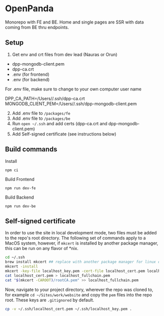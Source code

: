 # OpenPanda

Monorepo with FE and BE.
Home and single pages are SSR with data coming from BE thru endpoints.

## Setup

1) Get env and crt files from dev lead (Nauras or Orun)

- dpp-mongodb-client.pem
- dpp-ca.crt
- .env (for frontend)
- .env (for backend)

For .env file, make sure to change <username> to your own computer user name

DPP_CA_PATH=/Users/<username>/.ssh/dpp-ca.crt
MONGODB_CLIENT_PEM=/Users/<username>/.ssh/dpp-mongodb-client.pem

2) Add .env file to `/packages/fe`
3) Add .env file to `/packages/be`
4) Run `open ~/.ssh` and add certs (dpp-ca.crt and dpp-mongodb-client.pem)
5) Add Self-signed certificate (see instructions below)


## Build commands

Install

```
npm ci
```

Build Frontend

```
npm run dev-fe
```

Build Backend
```
npm run dev-be
```


## Self-signed certificate

In order to use the site in local development mode, two files must be added to the repo's root directory. The following set of commands apply to a MacOS system, however, if `mkcert` is installed by another package manager, this can be run on any flavor of *nix. 

```zsh
cd ~/.ssh
brew install mkcert ## replace with another package manager for linux distro
mkcert -install
mkcert -key-file localhost_key.pem -cert-file localhost_cert.pem localhost 127.0.0.1
cat localhost_cert.pem > localhost_fullchain.pem
cat "$(mkcert -CAROOT)/rootCA.pem" >> localhost_fullchain.pem
```

Now, navigate to your project directory, wherever the repo was cloned to, for example `cd ~/Sites/work/website` and copy the `pem` files into the repo root. These keys are `.gitignored` by default.

```zsh
cp -v ~/.ssh/localhost_cert.pem ~/.ssh/localhost_key.pem .
```
